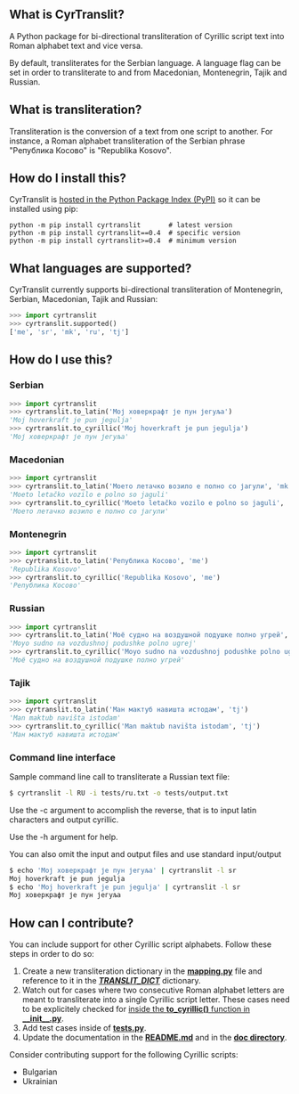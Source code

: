## What is CyrTranslit?
A Python package for bi-directional transliteration of Cyrillic script text into Roman alphabet text and vice versa.

By default, transliterates for the Serbian language. A language flag can be set in order to transliterate to and from Macedonian, Montenegrin, Tajik and Russian.

## What is transliteration?
Transliteration is the conversion of a text from one script to another. For instance, a Roman alphabet transliteration of the Serbian phrase "Република Косово" is "Republika Kosovo".

## How do I install this?
CyrTranslit is [hosted in the Python Package Index (PyPI)](https://pypi.python.org/pypi/cyrtranslit) so it can be installed using pip:
```
python -m pip install cyrtranslit		# latest version
python -m pip install cyrtranslit==0.4	# specific version
python -m pip install cyrtranslit>=0.4	# minimum version
```

## What languages are supported?
CyrTranslit currently supports bi-directional transliteration of Montenegrin, Serbian, Macedonian, Tajik and Russian:
```python
>>> import cyrtranslit
>>> cyrtranslit.supported()
['me', 'sr', 'mk', 'ru', 'tj']
```
## How do I use this? 
### Serbian
```python
>>> import cyrtranslit
>>> cyrtranslit.to_latin('Мој ховеркрафт је пун јегуља')
'Moj hoverkraft je pun jegulja'
>>> cyrtranslit.to_cyrillic('Moj hoverkraft je pun jegulja')
'Мој ховеркрафт је пун јегуља'
```
### Macedonian
```python
>>> import cyrtranslit
>>> cyrtranslit.to_latin('Моето летачко возило е полно со јагули', 'mk')
'Moeto letačko vozilo e polno so jaguli'
>>> cyrtranslit.to_cyrillic('Moeto letačko vozilo e polno so jaguli', 'mk')
'Моето летачко возило е полно со јагули'
```
### Montenegrin
```python
>>> import cyrtranslit
>>> cyrtranslit.to_latin('Република Косово', 'me')
'Republika Kosovo'
>>> cyrtranslit.to_cyrillic('Republika Kosovo', 'me')
'Република Косово'
```
### Russian
```python
>>> import cyrtranslit
>>> cyrtranslit.to_latin('Моё судно на воздушной подушке полно угрей', 'ru')
'Moyo sudno na vozdushnoj podushke polno ugrej'
>>> cyrtranslit.to_cyrillic('Moyo sudno na vozdushnoj podushke polno ugrej', 'ru')
'Моё судно на воздушной подушке полно угрей'
```

### Tajik
```python
>>> import cyrtranslit
>>> cyrtranslit.to_latin('Ман мактуб навишта истодам', 'tj')
'Man maktub navišta istodam'
>>> cyrtranslit.to_cyrillic('Man maktub navišta istodam', 'tj')
'Ман мактуб навишта истодам'
```

### Command line interface
Sample command line call to transliterate a Russian text file:
```bash
$ cyrtranslit -l RU -i tests/ru.txt -o tests/output.txt
```

Use the -c argument to accomplish the reverse, that is to input latin characters and output cyrillic.

Use the -h argument for help.

You can also omit the input and output files and use standard input/output
```bash
$ echo 'Мој ховеркрафт је пун јегуља' | cyrtranslit -l sr
Moj hoverkraft je pun jegulja
$ echo 'Moj hoverkraft je pun jegulja' | cyrtranslit -l sr
Мој ховеркрафт је пун јегуља
```


## How can I contribute?
You can include support for other Cyrillic script alphabets. Follow these steps in order to do so:

1. Create a new transliteration dictionary in the **[mapping.py](https://github.com/opendatakosovo/cyrillic-transliteration/blob/master/cyrtranslit/mapping.py)** file and reference to it in the _**[TRANSLIT\_DICT](https://github.com/opendatakosovo/cyrillic-transliteration/blob/master/cyrtranslit/mapping.py#L138-L155)**_ dictionary.
2. Watch out for cases where two consecutive Roman alphabet letters are meant to transliterate into a single Cyrillic script letter. These cases need to be explicitely checked for [inside the **to_cyrillic()** function in **\_\_init\_\_.py**](https://github.com/opendatakosovo/cyrillic-transliteration/blob/master/cyrtranslit/__init__.py#L95-L118).
3. Add test cases inside of **[tests.py](https://github.com/opendatakosovo/cyrillic-transliteration/blob/master/tests.py)**.
4. Update the documentation in the **[README.md](https://github.com/opendatakosovo/cyrillic-transliteration/blob/master/README.md)** and in the **[doc directory](https://github.com/opendatakosovo/cyrillic-transliteration/blob/master/doc)**. 

Consider contributing support for the following Cyrillic scripts:
- Bulgarian
- Ukrainian
